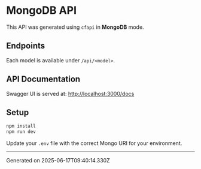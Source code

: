# MongoDB API

This API was generated using `cfapi` in **MongoDB** mode.

##  Endpoints

Each model is available under `/api/<model>`.

##  API Documentation

Swagger UI is served at: [http://localhost:3000/docs](http://localhost:3000/docs)

##  Setup

```bash
npm install
npm run dev
```

Update your `.env` file with the correct Mongo URI for your environment.

---

Generated on 2025-06-17T09:40:14.330Z
